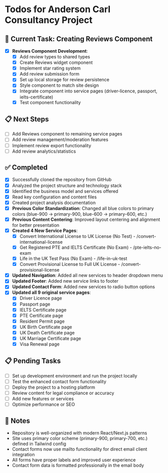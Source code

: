 # Todos for Anderson Carl Consultancy Project

## 🎯 Current Task: Creating Reviews Component
- [x] **Reviews Component Development**:
  - [x] Add review types to shared types
  - [x] Create Reviews widget component
  - [x] Implement star rating system
  - [x] Add review submission form
  - [x] Set up local storage for review persistence
  - [x] Style component to match site design
  - [x] Integrate component into service pages (driver-licence, passport, ielts-certificate)
  - [x] Test component functionality

## 📋 Next Steps
- [ ] Add Reviews component to remaining service pages
- [ ] Add review management/moderation features
- [ ] Implement review export functionality
- [ ] Add review analytics/statistics

## ✅ Completed
- [x] Successfully cloned the repository from GitHub
- [x] Analyzed the project structure and technology stack
- [x] Identified the business model and services offered
- [x] Read key configuration and content files
- [x] Created project analysis documentation
- [x] **Previous Color Standardization**: Changed all blue colors to primary colors (blue-900 → primary-900, blue-600 → primary-600, etc.)
- [x] **Previous Content Centering**: Improved layout centering and alignment for better presentation
- [x] **Created 4 New Service Pages**:
  - [x] Convert International License to UK License (No Test) - /convert-international-license
  - [x] Get Registered PTE and IELTS Certificate (No Exam) - /pte-ielts-no-exam
  - [x] Life in the UK Test Pass (No Exam) - /life-in-uk-test
  - [x] Convert Provisional License to Full UK License - /convert-provisional-license
- [x] **Updated Navigation**: Added all new services to header dropdown menu
- [x] **Updated Footer**: Added new service links to footer
- [x] **Updated Contact Form**: Added new services to radio button options
- [x] **Updated all 9 original service pages**:
  - [x] Driver Licence page
  - [x] Passport page
  - [x] IELTS Certificate page
  - [x] PTE Certificate page
  - [x] Resident Permit page
  - [x] UK Birth Certificate page
  - [x] UK Death Certificate page
  - [x] UK Marriage Certificate page
  - [x] Visa Renewal page

## 📋 Pending Tasks
- [ ] Set up development environment and run the project locally
- [ ] Test the enhanced contact form functionality
- [ ] Deploy the project to a hosting platform
- [ ] Review content for legal compliance or accuracy
- [ ] Add new features or services
- [ ] Optimize performance or SEO

## 📝 Notes
- Repository is well-organized with modern React/Next.js patterns
- Site uses primary color scheme (primary-900, primary-700, etc.) defined in Tailwind config
- Contact forms now use mailto functionality for direct email client integration
- All forms have proper labels and improved user experience
- Contact form data is formatted professionally in the email body

